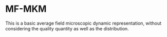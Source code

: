 # MF-MKM
This is a basic average field microscopic dynamic representation, without considering the quality quantity as well as the distribution.
